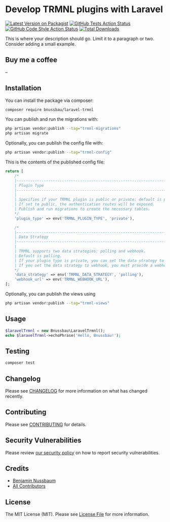 # Develop TRMNL plugins with Laravel

[![Latest Version on Packagist](https://img.shields.io/packagist/v/bnussbau/laravel-trmnl.svg?style=flat-square)](https://packagist.org/packages/bnussbau/laravel-trmnl)
[![GitHub Tests Action Status](https://img.shields.io/github/actions/workflow/status/bnussbau/laravel-trmnl/run-tests.yml?branch=main&label=tests&style=flat-square)](https://github.com/bnussbau/laravel-trmnl/actions?query=workflow%3Arun-tests+branch%3Amain)
[![GitHub Code Style Action Status](https://img.shields.io/github/actions/workflow/status/bnussbau/laravel-trmnl/fix-php-code-style-issues.yml?branch=main&label=code%20style&style=flat-square)](https://github.com/bnussbau/laravel-trmnl/actions?query=workflow%3A"Fix+PHP+code+style+issues"+branch%3Amain)
[![Total Downloads](https://img.shields.io/packagist/dt/bnussbau/laravel-trmnl.svg?style=flat-square)](https://packagist.org/packages/bnussbau/laravel-trmnl)

This is where your description should go. Limit it to a paragraph or two. Consider adding a small example.

## Buy me a coffee
–

## Installation

You can install the package via composer:

```bash
composer require bnussbau/laravel-trmnl
```

You can publish and run the migrations with:

```bash
php artisan vendor:publish --tag="trmnl-migrations"
php artisan migrate
```

Optionally, you can publish the config file with:

```bash
php artisan vendor:publish --tag="trmnl-config"
```

This is the contents of the published config file:

```php
return [
    /*
    |--------------------------------------------------------------------------
    | Plugin Type
    |--------------------------------------------------------------------------
    |
    | Specifies if your TRMNL plugin is public or private; default is private.
    | If set to public, the authentication routes will be exposed.
    | Publish and run migrations to create the necessary tables.
    */
    'plugin_type' => env('TRMNL_PLUGIN_TYPE', 'private'),

    /*
    |--------------------------------------------------------------------------
    | Data Strategy
    |--------------------------------------------------------------------------
    |
    | TRMNL supports two data strategies: polling and webhook.
    | Default is polling.
    | If your plugin type is private, you can set the data strategy to webhook.
    | If you set the data strategy to webhook, you must provide a webhook URL.
    */
    'data_strategy' => env('TRMNL_DATA_STRATEGY', 'polling'),
    'webhook_url' => env('TRMNL_WEBHOOK_URL'),
];
```

Optionally, you can publish the views using

```bash
php artisan vendor:publish --tag="trmnl-views"
```

## Usage

```php
$laravelTrmnl = new Bnussbau\LaravelTrmnl();
echo $laravelTrmnl->echoPhrase('Hello, Bnussbau!');
```

## Testing

```bash
composer test
```

## Changelog

Please see [CHANGELOG](CHANGELOG.md) for more information on what has changed recently.

## Contributing

Please see [CONTRIBUTING](CONTRIBUTING.md) for details.

## Security Vulnerabilities

Please review [our security policy](../../security/policy) on how to report security vulnerabilities.

## Credits

- [Benjamin Nussbaum](https://github.com/bnussbau)
- [All Contributors](../../contributors)

## License

The MIT License (MIT). Please see [License File](LICENSE.md) for more information.
